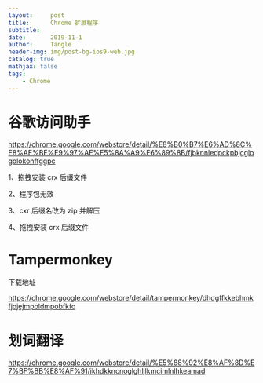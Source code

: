```yaml
---
layout:     post
title:      Chrome 扩展程序
subtitle:   
date:       2019-11-1
author:     Tangle
header-img: img/post-bg-ios9-web.jpg
catalog: true
mathjax: false
tags:
    - Chrome
---
```


# 谷歌访问助手

<https://chrome.google.com/webstore/detail/%E8%B0%B7%E6%AD%8C%E8%AE%BF%E9%97%AE%E5%8A%A9%E6%89%8B/fjbknnledpckpbjcglogolokonffggpc>

1、拖拽安装 crx 后缀文件

2、程序包无效

3、cxr 后缀名改为 zip 并解压

4、拖拽安装 crx 后缀文件

# Tampermonkey

下载地址

https://chrome.google.com/webstore/detail/tampermonkey/dhdgffkkebhmkfjojejmpbldmpobfkfo

# 划词翻译

<https://chrome.google.com/webstore/detail/%E5%88%92%E8%AF%8D%E7%BF%BB%E8%AF%91/ikhdkkncnoglghljlkmcimlnlhkeamad>
